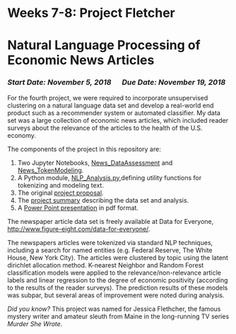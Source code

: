 # Weeks 7-8: Project Fletcher
# Natural Language Processing of Economic News Articles

### _Start Date: November 5, 2018_ &emsp; _Due Date: November 19, 2018_

For the fourth project, we were required to incorporate unsupervised clustering on a natural language data set and develop a real-world end product such as a recommender system or automated classifier.  My data set was a large collection of economic news articles, which included reader surveys about the relevance of the articles to the health of the U.S. economy.

The components of the project in this repository are:  
1. Two Jupyter Notebooks, [News_DataAssessment](News_DataAssessment.ipynb) and [News_TokenModeling](News_TokenModeling.ipynb).
2. A Python module, [NLP_Analysis.py](NLP_Analysis.py),defining utility functions for tokenizing and modeling text.
3. The original [project proposal](Project4_Proposal.pdf).
4. The [project summary](Project4_Summary.pdf) describing the data set and analysis.
5. A [Power Point presentation](Project4_Presentation.pdf) in pdf format.

The newspaper article data set is freely available at Data for Everyone, http://www.figure-eight.com/data-for-everyone/.

The newspapers articles were tokenized via standard NLP techniques, including a search for named entities (e.g. Federal Reserve, The White House, New York City). The articles were clustered by topic using the latent dirichlet allocation method. K-nearest Neighbor and Random Forest  classification models were applied to the relevance/non-relevance article labels and linear regression to the degree of economic positivity (according to the results of the reader surveys). The prediction results of these models was subpar, but several areas of improvement were noted during analysis.

_Did you know?_  This project was named for Jessica Flethcher, the famous mystery writer and amateur sleuth from Maine in the long-running TV series _Murder She Wrote_.
